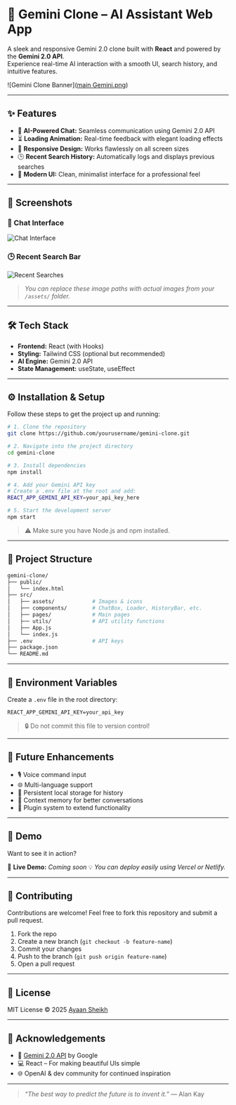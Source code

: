 # 🌟 Gemini Clone – AI Assistant Web App

A sleek and responsive Gemini 2.0 clone built with **React** and powered by the **Gemini 2.0 API**.  
Experience real-time AI interaction with a smooth UI, search history, and intuitive features.

![Gemini Clone Banner]([main Gemini.png](https://github.com/Ayaan-Sk/GeminiClone/blob/f3c479eb8c6647b365e92b7728b25b621d047105/main%20Gemini.png))

---

## ✨ Features

- 🤖 **AI-Powered Chat:** Seamless communication using Gemini 2.0 API
- ⏳ **Loading Animation:** Real-time feedback with elegant loading effects
- 📱 **Responsive Design:** Works flawlessly on all screen sizes
- 🕒 **Recent Search History:** Automatically logs and displays previous searches
- 🎨 **Modern UI:** Clean, minimalist interface for a professional feel

---

## 📸 Screenshots

### 💬 Chat Interface  
![Chat Interface](./assets/chat-interface.png)

### 🕒 Recent Search Bar  
![Recent Searches](./assets/recent-searches.png)

> _You can replace these image paths with actual images from your `/assets/` folder._

---

## 🛠️ Tech Stack

- **Frontend:** React (with Hooks)
- **Styling:** Tailwind CSS (optional but recommended)
- **AI Engine:** Gemini 2.0 API
- **State Management:** useState, useEffect

---

## ⚙️ Installation & Setup

Follow these steps to get the project up and running:

```bash
# 1. Clone the repository
git clone https://github.com/yourusername/gemini-clone.git

# 2. Navigate into the project directory
cd gemini-clone

# 3. Install dependencies
npm install

# 4. Add your Gemini API key
# Create a .env file at the root and add:
REACT_APP_GEMINI_API_KEY=your_api_key_here

# 5. Start the development server
npm start
````

> ⚠️ Make sure you have Node.js and npm installed.

---

## 📁 Project Structure

```bash
gemini-clone/
├── public/
│   └── index.html
├── src/
│   ├── assets/            # Images & icons
│   ├── components/        # ChatBox, Loader, HistoryBar, etc.
│   ├── pages/             # Main pages
│   ├── utils/             # API utility functions
│   ├── App.js
│   └── index.js
├── .env                   # API keys
├── package.json
└── README.md
```

---

## 🔐 Environment Variables

Create a `.env` file in the root directory:

```env
REACT_APP_GEMINI_API_KEY=your_api_key
```

> 🔒 Do not commit this file to version control!

---

## 🚧 Future Enhancements

* 🎙️ Voice command input
* 🌐 Multi-language support
* 💾 Persistent local storage for history
* 🧠 Context memory for better conversations
* 🧩 Plugin system to extend functionality

---

## 🧪 Demo

Want to see it in action?

🔗 **Live Demo:** *Coming soon*
💡 *You can deploy easily using Vercel or Netlify.*

---

## 🤝 Contributing

Contributions are welcome!
Feel free to fork this repository and submit a pull request.

1. Fork the repo
2. Create a new branch (`git checkout -b feature-name`)
3. Commit your changes
4. Push to the branch (`git push origin feature-name`)
5. Open a pull request

---

## 📄 License

MIT License © 2025 [Ayaan Sheikh](https://github.com/Ayaan-sk)

---

## 🙌 Acknowledgements

* 🧠 [Gemini 2.0 API](https://ai.google.dev/gemini-api) by Google
* 💻 React – For making beautiful UIs simple
* 🌐 OpenAI & dev community for continued inspiration

---

> *“The best way to predict the future is to invent it.”* — Alan Kay

```
